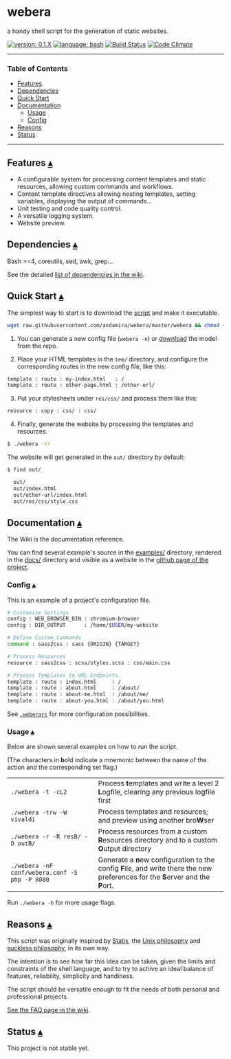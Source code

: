 # webera

a handy shell script for the generation of static websites.

[![version: 0.1.X](https://img.shields.io/badge/version-0.1.X-d8ad4c.svg?style=flat-square)](#status)
[![language: bash](https://img.shields.io/badge/language-bash-447799.svg?style=flat-square)](https://github.com/andamira/webera/wiki/FAQ#why-bash-and-not-other_language--)
[![Build Status](https://img.shields.io/travis/andamira/webera/master.svg)](https://travis-ci.org/andamira/webera)
[![Code Climate](https://img.shields.io/codeclimate/github/andamira/webera.svg)](https://codeclimate.com/github/andamira/webera)

---

### Table of Contents

- [Features](#features-)
- [Dependencies](#dependencies-)
- [Quick Start](#quick-start-)
- [Documentation](#documentation-)
  - [Usage](#usage-)
  - [Config](#config-)
- [Reasons](#reasons-)
- [Status](#status-)

---


## Features [▴](#table-of-contents "Back to TOC")

- A configurable system for processing content templates and
  static resources, allowing custom commands and workflows.
- Content template directives allowing nesting templates,
  setting variables, displaying the output of commands...
- Unit testing and code quality control.
- A versatile logging system.
- Website preview.


## Dependencies [▴](#table-of-contents "Back to TOC")

Bash >=4, coreutils, sed, awk, grep...

See the detailed [list of dependencies in the wiki](https://github.com/andamira/webera/wiki/Dependencies).


## Quick Start [▴](#table-of-contents "Back to TOC")

The simplest way to start is to download the
[script](https://raw.githubusercontent.com/andamira/webera/master/webera)
and make it executable.

```sh
wget raw.githubusercontent.com/andamira/webera/master/webera && chmod +x webera
```

1) You can generate a new config file (`webera -n`) or
[download](https://raw.githubusercontent.com/andamira/webera/master/.weberarc)
the model from the repo.

2) Place your HTML templates in the `tem/` directory, and configure the
corresponding routes in the new config file, like this:

```sh
template : route : my-index.html   : /
template : route : other-page.html : /other-url/
```

3) Put your stylesheets under `res/css/` and process them like this:

```sh
resource : copy : css/ : css/
```

4) Finally, generate the website by processing the templates and resources.

```sh
$ ./webera -tr

```

The website will get generated in the `out/` directory by default:

```sh
$ find out/

  out/
  out/index.html
  out/other-url/index.html
  out/res/css/style.css
```


## Documentation [▴](#table-of-contents "Back to TOC")

The Wiki is the documentation reference.

You can find several example's source in the [examples/](https://github.com/andamira/webera/tree/master/examples) directory, rendered in the [docs/](https://github.com/andamira/webera/tree/master/docs) directory and visible as a website in the [github page of the project](https://andamira.github.io/webera/examples/).


### Config [▴](#table-of-contents "Back to TOC")

This is an example of a project's configuration file.

```sh
# Customize Settings
config : WEB_BROWSER_BIN : chromium-browser
config : DIR_OUTPUT      : /home/$USER/my-website

# Define Custom Commands
command : sass2css : sass {ORIGIN} {TARGET}

# Process Resources
resource : sass2css : scss/styles.scss : css/main.css

# Process Templates to URL Endpoints
template : route : index.html     : /
template : route : about.html     : /about/
template : route : about-me.html  : /about/me/
template : route : about-you.html : /about/you.html
```

See [`.weberarc`](https://github.com/andamira/webera/blob/master/.weberarc) for more configuration possibilities.


### Usage [▴](#table-of-contents "Back to TOC")

Below are shown several examples on how to run the script.

(The characters in **b**old indicate a mnemonic between
the name of the action and the corresponding set flag.)

<table><tbody>

<tr>
  <td><code>./webera -t -cL2</code></td>

  <td>Process <b>t</b>emplates and write a level 2
  <b>L</b>ogfile, clearing any previous logfile first</td>
</tr>

<tr>
  <td><code>./webera -trw -W vivaldi</code></td>

  <td>Process templates and resources; and preview using
  another bro<b>W</b>ser</td>
</tr>

<tr>
  <td><code>./webera -r -R resB/ -O outB/</code></td>

  <td>Process resources from a custom <b>R</b>esources directory
  and to a custom <b>O</b>utput directory</td>
</tr>

<tr>
  <td><code>./webera -nF conf/webera.conf -S php -P 8080</code></td>

  <td>Generate a <b>n</b>ew configuration to the config
    <b>F</b>ile, and write there the new preferences
    for the <b>S</b>erver and the <b>P</b>ort.
  </td>
</tr>

</tbody></table>

Run `./webera -h` for more usage flags.


## Reasons [▴](#table-of-contents "Back to TOC")

This script was originally inspired by
[Statix](https://gist.github.com/plugnburn/c2f7cc3807e8934b179e),
the [Unix philosophy](https://en.wikipedia.org/wiki/Unix_philosophy)
and [suckless philosophy](http://suckless.org/philosophy),
in its own way.

The intention is to see how far this idea can be taken,
given the limits and constraints of the shell language,
and to try to achive an ideal balance of features,
reliability, simplicity and handiness.

The script should be versatile enough to fit the needs
of both personal and professional projects.

[See the FAQ page in the wiki](https://github.com/andamira/webera/wiki/FAQ).


## Status [▴](#table-of-contents "Back to TOC")

This project is not stable yet.
